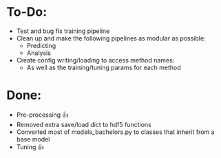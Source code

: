 # To-Do:
- Test and bug fix training pipeline
- Clean up and make the following pipelines as modular as possible:
    - Predicting
    - Analysis
- Create config writing/loading to access method names:
    - As well as the training/tuning params for each method

# Done:
- Pre-processing 👍
- Removed extra save/load dict to hdf5 functions
- Converted most of models_bachelors.py to classes that inherit from a base model
- Tuning 👍